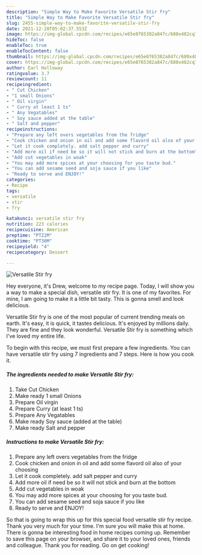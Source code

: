 ```yaml
---
description: "Simple Way to Make Favorite Versatile Stir fry"
title: "Simple Way to Make Favorite Versatile Stir fry"
slug: 2455-simple-way-to-make-favorite-versatile-stir-fry
date: 2021-12-28T05:02:37.553Z
image: https://img-global.cpcdn.com/recipes/e65e0765382a847c/680x482cq70/versatile-stir-fry-recipe-main-photo.jpg
hideToc: false
enableToc: true
enableTocContent: false
thumbnail: https://img-global.cpcdn.com/recipes/e65e0765382a847c/680x482cq70/versatile-stir-fry-recipe-main-photo.jpg
cover: https://img-global.cpcdn.com/recipes/e65e0765382a847c/680x482cq70/versatile-stir-fry-recipe-main-photo.jpg
author: Earl Holloway
ratingvalue: 3.7
reviewcount: 11
recipeingredient:
- " Cut Chicken"
- "1 small Onions"
- " Oil virgin"
- " Curry at least 1 ts"
- " Any Vegatables"
- " Soy sauce added at the table"
- " Salt and pepper"
recipeinstructions:
- "Prepare any left overs vegetables from the fridge"
- "Cook chicken and onion in oil and add some flavord oil also of your choosing"
- "Let it cook completely. add salt pepper and curry"
- "Add more oil if need be so it will not stick and burn at the bottom"
- "Add cut vegetables in woak"
- "You may add more spices at your choosing for you taste bud."
- "You can add sesame seed and soja sauce if you like"
- "Ready to serve and ENJOY!"
categories:
- Recipe
tags:
- versatile
- stir
- fry

katakunci: versatile stir fry 
nutrition: 223 calories
recipecuisine: American
preptime: "PT22M"
cooktime: "PT30M"
recipeyield: "4"
recipecategory: Dessert

---
```



![Versatile Stir fry](https://img-global.cpcdn.com/recipes/e65e0765382a847c/680x482cq70/versatile-stir-fry-recipe-main-photo.jpg)

Hey everyone, it's Drew, welcome to my recipe page. Today, I will show you a way to make a special dish, versatile stir fry. It is one of my favorites. For mine, I am going to make it a little bit tasty. This is gonna smell and look delicious.



Versatile Stir fry is one of the most popular of current trending meals on earth. It's easy, it is quick, it tastes delicious. It's enjoyed by millions daily. They are fine and they look wonderful. Versatile Stir fry is something which I've loved my entire life.


To begin with this recipe, we must first prepare a few ingredients. You can have versatile stir fry using 7 ingredients and 7 steps. Here is how you cook it.

<!--inarticleads1-->

##### The ingredients needed to make Versatile Stir fry:

1. Take  Cut Chicken
1. Make ready 1 small Onions
1. Prepare  Oil virgin
1. Prepare  Curry (at least 1 ts)
1. Prepare  Any Vegatables
1. Make ready  Soy sauce (added at the table)
1. Make ready  Salt and pepper




<!--inarticleads2-->

##### Instructions to make Versatile Stir fry:

1. Prepare any left overs vegetables from the fridge
1. Cook chicken and onion in oil and add some flavord oil also of your choosing
1. Let it cook completely. add salt pepper and curry
1. Add more oil if need be so it will not stick and burn at the bottom
1. Add cut vegetables in woak
1. You may add more spices at your choosing for you taste bud.
1. You can add sesame seed and soja sauce if you like
1. Ready to serve and ENJOY!



So that is going to wrap this up for this special food versatile stir fry recipe. Thank you very much for your time. I'm sure you will make this at home. There is gonna be interesting food in home recipes coming up. Remember to save this page on your browser, and share it to your loved ones, friends and colleague. Thank you for reading. Go on get cooking!
